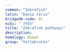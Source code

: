```yaml
---
common: "Zebrafish"
latin: "Danio rerio"
bridgedb-code: Dr
ncbi: " 7955"
title: "Zebrafish pathways"
description:
homology: Human
group: "Vertebrates"
---
```

